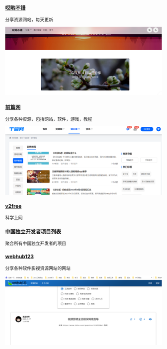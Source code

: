 ### [哎哟不错](https://aiyoubucuo.com/)

分享资源网站，每天更新

![image-20230402145042085](images/image-20230402145042085.png)

### [前篇网](https://qianp.com/)

分享各种资源，包括网站，软件，游戏，教程

![image-20230402145337337](images/image-20230402145337337.png)

### [v2free](https://w1.v2free.top/)

科学上网

### [中国独立开发者项目列表](https://github.com/1c7/chinese-independent-developer)

聚合所有中国独立开发者的项目

### [webhub123](https://www.webhub123.com/#/home/more)

分享各种软件影视资源网站的网站

![image-20230402150808616](images/image-20230402150808616.png)